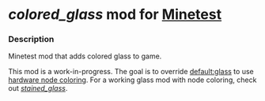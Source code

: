 # *colored_glass* mod for [Minetest][]

### Description

Minetest mod that adds colored glass to game.

This mod is a work-in-progress. The goal is to override [default:glass][] to use [hardware node coloring][node coloring]. For a working glass mod with node coloring, check out *[stained_glass][]*.


[Minetest]: http://www.minetest.net/
[default:glass]: https://github.com/minetest/minetest_game/blob/120e96938ddf7db55849a87bce5d5313733d95ce/mods/default/nodes.lua#L2297
[node coloring]: https://github.com/minetest/minetest/pull/4986
[stained_glass]: https://forum.minetest.net/viewtopic.php?t=4904
